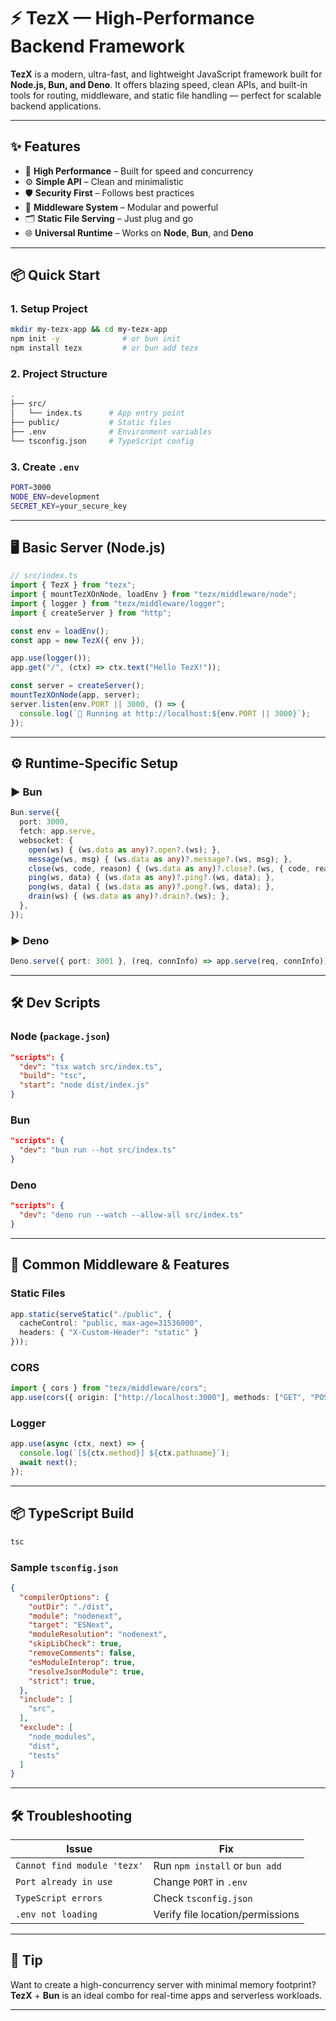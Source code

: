 # ⚡ TezX — High-Performance Backend Framework

**TezX** is a modern, ultra-fast, and lightweight JavaScript framework built for **Node.js, Bun, and Deno**. It offers blazing speed, clean APIs, and built-in tools for routing, middleware, and static file handling — perfect for scalable backend applications.

---

## ✨ Features

* 🚀 **High Performance** – Built for speed and concurrency
* ⚙️ **Simple API** – Clean and minimalistic
* 🛡️ **Security First** – Follows best practices
* 🧩 **Middleware System** – Modular and powerful
* 🗂️ **Static File Serving** – Just plug and go
* 🌐 **Universal Runtime** – Works on **Node**, **Bun**, and **Deno**

---

## 📦 Quick Start

### 1. Setup Project

```bash
mkdir my-tezx-app && cd my-tezx-app
npm init -y              # or bun init
npm install tezx         # or bun add tezx
```

### 2. Project Structure

```bash
.
├── src/
│   └── index.ts      # App entry point
├── public/           # Static files
├── .env              # Environment variables
└── tsconfig.json     # TypeScript config
```

### 3. Create `.env`

```bash
PORT=3000
NODE_ENV=development
SECRET_KEY=your_secure_key
```

---

## 🖥️ Basic Server (Node.js)

```ts
// src/index.ts
import { TezX } from "tezx";
import { mountTezXOnNode, loadEnv } from "tezx/middleware/node";
import { logger } from "tezx/middleware/logger";
import { createServer } from "http";

const env = loadEnv();
const app = new TezX({ env });

app.use(logger());
app.get("/", (ctx) => ctx.text("Hello TezX!"));

const server = createServer();
mountTezXOnNode(app, server);
server.listen(env.PORT || 3000, () => {
  console.log(`🚀 Running at http://localhost:${env.PORT || 3000}`);
});
```

---

## ⚙ Runtime-Specific Setup

### ▶️ Bun

```ts
Bun.serve({
  port: 3000,
  fetch: app.serve,
  websocket: {
    open(ws) { (ws.data as any)?.open?.(ws); },
    message(ws, msg) { (ws.data as any)?.message?.(ws, msg); },
    close(ws, code, reason) { (ws.data as any)?.close?.(ws, { code, reason }); },
    ping(ws, data) { (ws.data as any)?.ping?.(ws, data); },
    pong(ws, data) { (ws.data as any)?.pong?.(ws, data); },
    drain(ws) { (ws.data as any)?.drain?.(ws); },
  },
});
```

### ▶️ Deno

```ts
Deno.serve({ port: 3001 }, (req, connInfo) => app.serve(req, connInfo));
```

---

## 🛠️ Dev Scripts

### Node (`package.json`)

```json
"scripts": {
  "dev": "tsx watch src/index.ts",
  "build": "tsc",
  "start": "node dist/index.js"
}
```

### Bun

```json
"scripts": {
  "dev": "bun run --hot src/index.ts"
}
```

### Deno

```json
"scripts": {
  "dev": "deno run --watch --allow-all src/index.ts"
}
```

---

## 🔧 Common Middleware & Features

### Static Files

```ts
app.static(serveStatic("./public", {
  cacheControl: "public, max-age=31536000",
  headers: { "X-Custom-Header": "static" }
}));
```

### CORS

```ts
import { cors } from "tezx/middleware/cors";
app.use(cors({ origin: ["http://localhost:3000"], methods: ["GET", "POST"] }));
```

### Logger

```ts
app.use(async (ctx, next) => {
  console.log(`[${ctx.method}] ${ctx.pathname}`);
  await next();
});
```

---

## 📦 TypeScript Build

```bash
tsc
```

### Sample `tsconfig.json`

```json
{
  "compilerOptions": {
    "outDir": "./dist",
    "module": "nodenext",
    "target": "ESNext",
    "moduleResolution": "nodenext",
    "skipLibCheck": true,
    "removeComments": false,
    "esModuleInterop": true,
    "resolveJsonModule": true,
    "strict": true,
  },
  "include": [
    "src",
  ],
  "exclude": [
    "node_modules",
    "dist",
    "tests"
  ]
}
```

---

## 🛠️ Troubleshooting

| Issue                       | Fix                              |
| --------------------------- | -------------------------------- |
| `Cannot find module 'tezx'` | Run `npm install` or `bun add`   |
| `Port already in use`       | Change `PORT` in `.env`          |
| `TypeScript errors`         | Check `tsconfig.json`            |
| `.env not loading`          | Verify file location/permissions |

---

## 🧠 Tip

Want to create a high-concurrency server with minimal memory footprint? **TezX** + **Bun** is an ideal combo for real-time apps and serverless workloads.

---
